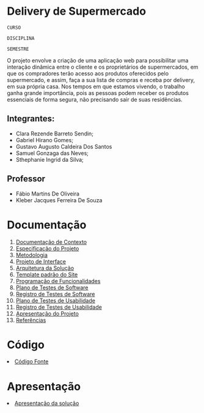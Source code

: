 # Delivery de Supermercado

`CURSO`

`DISCIPLINA`

`SEMESTRE`

O projeto envolve a criação de uma aplicação web para possibilitar uma interação dinâmica entre o cliente e os proprietários de supermercados, em que os compradores terão acesso aos produtos oferecidos pelo supermercado, e assim, faça a sua lista de compras e receba por delivery, em sua própria casa. Nos tempos em que estamos vivendo, o trabalho ganha grande importância, pois as pessoas podem receber os produtos essenciais de forma segura, não precisando sair de suas residências.

## Integrantes: 

- Clara Rezende Barreto Sendin;
- Gabriel Hirano Gomes;
- Gustavo Augusto Caldeira Dos Santos
- Samuel Gonzaga das Neves;
- Sthephanie Ingrid da Silva;

## Professor

- Fábio Martins De Oliveira
- Kleber Jacques Ferreira De Souza

# Documentação

<ol>
<li><a href="docs/1-Documentação de Contexto.md"> Documentação de Contexto</a></li>
<li><a href="docs/2-Especificação do Projeto.md"> Especificação do Projeto</a></li>
<li><a href="docs/3-Metodologia.md"> Metodologia</a></li>
<li><a href="docs/4-Projeto de Interface.md"> Projeto de Interface</a></li>
<li><a href="docs/5-Arquitetura da Solução.md"> Arquitetura da Solução</a></li>
<li><a href="docs/6-Template padrão do Site.md"> Template padrão do Site</a></li>
<li><a href="docs/7-Programação de Funcionalidades.md"> Programação de Funcionalidades</a></li>
<li><a href="docs/8-Plano de Testes de Software.md"> Plano de Testes de Software</a></li>
<li><a href="docs/9-Registro de Testes de Software.md"> Registro de Testes de Software</a></li>
<li><a href="docs/10-Plano de Testes de Usabilidade.md"> Plano de Testes de Usabilidade</a></li>
<li><a href="docs/11-Registro de Testes de Usabilidade.md"> Registro de Testes de Usabilidade</a></li>
<li><a href="docs/12-Apresentação do Projeto.md"> Apresentação do Projeto</a></li>
<li><a href="docs/13-Referências.md"> Referências</a></li>
</ol>

# Código

<li><a href="src/README.md"> Código Fonte</a></li>

# Apresentação

<li><a href="presentation/README.md"> Apresentação da solução</a></li>
